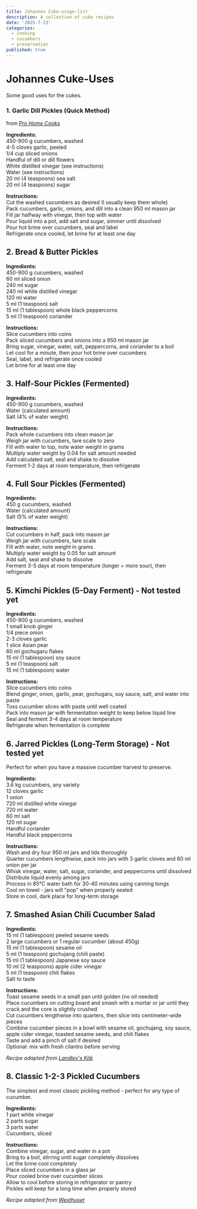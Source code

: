 ```yaml
---
title: Johannes Cuke-usage-list
description: A collection of cuke recipes
date: '2025-7-23'
categories:
  - cooking
  - cucumbers
  - preservation
published: true
---
```

# Johannes Cuke-Uses
Some good uses for the cukes.

### 1. Garlic Dill Pickles (Quick Method)
from *[Pro Home Cooks](https://lifebymikeg.com/blogs/all/beginners-guide-to-pickling-cucumbers)*

**Ingredients:**  
450-900 g cucumbers, washed  
4-5 cloves garlic, peeled  
1/4 cup sliced onions  
Handful of dill or dill flowers  
White distilled vinegar (see instructions)  
Water (see instructions)  
20 ml (4 teaspoons) sea salt  
20 ml (4 teaspoons) sugar

**Instructions:**  
Cut the washed cucumbers as desired (I usually keep them whole)  
Pack cucumbers, garlic, onions, and dill into a clean 950 ml mason jar  
Fill jar halfway with vinegar, then top with water  
Pour liquid into a pot, add salt and sugar, simmer until dissolved  
Pour hot brine over cucumbers, seal and label  
Refrigerate once cooled, let brine for at least one day

## 2. Bread & Butter Pickles
**Ingredients:**  
450-900 g cucumbers, washed  
60 ml sliced onion  
240 ml sugar  
240 ml white distilled vinegar  
120 ml water  
5 ml (1 teaspoon) salt  
15 ml (1 tablespoon) whole black peppercorns  
5 ml (1 teaspoon) coriander  

**Instructions:**  
Slice cucumbers into coins  
Pack sliced cucumbers and onions into a 950 ml mason jar  
Bring sugar, vinegar, water, salt, peppercorns, and coriander to a boil  
Let cool for a minute, then pour hot brine over cucumbers  
Seal, label, and refrigerate once cooled  
Let brine for at least one day  

## 3. Half-Sour Pickles (Fermented)
**Ingredients:**  
450-900 g cucumbers, washed  
Water (calculated amount)  
Salt (4% of water weight)  

**Instructions:**  
Pack whole cucumbers into clean mason jar  
Weigh jar with cucumbers, tare scale to zero  
Fill with water to top, note water weight in grams  
Multiply water weight by 0.04 for salt amount needed  
Add calculated salt, seal and shake to dissolve  
Ferment 1-2 days at room temperature, then refrigerate  

## 4. Full Sour Pickles (Fermented)
**Ingredients:**  
450 g cucumbers, washed  
Water (calculated amount)  
Salt (5% of water weight)  

**Instructions:**  
Cut cucumbers in half, pack into mason jar  
Weigh jar with cucumbers, tare scale  
Fill with water, note weight in grams  
Multiply water weight by 0.05 for salt amount  
Add salt, seal and shake to dissolve  
Ferment 3-5 days at room temperature (longer = more sour), then refrigerate  

## 5. Kimchi Pickles (5-Day Ferment) - Not tested yet
**Ingredients:**  
450-900 g cucumbers, washed  
1 small knob ginger  
1/4 piece onion  
2-3 cloves garlic  
1 slice Asian pear  
60 ml gochugaru flakes  
15 ml (1 tablespoon) soy sauce  
5 ml (1 teaspoon) salt  
15 ml (1 tablespoon) water  

**Instructions:**  
Slice cucumbers into coins  
Blend ginger, onion, garlic, pear, gochugaru, soy sauce, salt, and water into paste  
Toss cucumber slices with paste until well coated  
Pack into mason jar with fermentation weight to keep below liquid line  
Seal and ferment 3-4 days at room temperature  
Refrigerate when fermentation is complete  

## 6. Jarred Pickles (Long-Term Storage) - Not tested yet

Perfect for when you have a massive cucumber harvest to preserve.

**Ingredients:**  
3.6 kg cucumbers, any variety  
12 cloves garlic  
1 onion  
720 ml distilled white vinegar  
720 ml water  
60 ml salt  
120 ml sugar  
Handful coriander  
Handful black peppercorns  

**Instructions:**  
Wash and dry four 950 ml jars and lids thoroughly  
Quarter cucumbers lengthwise, pack into jars with 3 garlic cloves and 60 ml onion per jar  
Whisk vinegar, water, salt, sugar, coriander, and peppercorns until dissolved  
Distribute liquid evenly among jars  
Process in 85°C water bath for 30-40 minutes using canning tongs  
Cool on towel - jars will "pop" when properly sealed  
Store in cool, dark place for long-term storage  

## 7. Smashed Asian Chili Cucumber Salad

**Ingredients:**  
15 ml (1 tablespoon) peeled sesame seeds  
2 large cucumbers or 1 regular cucumber (about 450g)  
15 ml (1 tablespoon) sesame oil  
5 ml (1 teaspoon) gochujang (chili paste)  
15 ml (1 tablespoon) Japanese soy sauce  
10 ml (2 teaspoons) apple cider vinegar  
5 ml (1 teaspoon) chili flakes  
Salt to taste  

**Instructions:**  
Toast sesame seeds in a small pan until golden (no oil needed)  
Place cucumbers on cutting board and smash with a mortar or jar until they crack and the core is slightly crushed  
Cut cucumbers lengthwise into quarters, then slice into centimeter-wide pieces  
Combine cucumber pieces in a bowl with sesame oil, gochujang, soy sauce, apple cider vinegar, toasted sesame seeds, and chili flakes  
Taste and add a pinch of salt if desired  
Optional: mix with fresh cilantro before serving  

*Recipe adapted from [Landley's Kök](https://www.landleyskok.se/recept/smashad-asiatisk-gurksallad)*

## 8. Classic 1-2-3 Pickled Cucumbers

The simplest and most classic pickling method - perfect for any type of cucumber.

**Ingredients:**  
1 part white vinegar  
2 parts sugar  
3 parts water  
Cucumbers, sliced  

**Instructions:**  
Combine vinegar, sugar, and water in a pot  
Bring to a boil, stirring until sugar completely dissolves  
Let the brine cool completely  
Place sliced cucumbers in a glass jar  
Pour cooled brine over cucumber slices  
Allow to cool before storing in refrigerator or pantry  
Pickles will keep for a long time when properly stored  

*Recipe adapted from [Wexthuset](https://www.wexthuset.com/fakta-och-rad/inspiration-odling-och-tradgard/recept-med-egenodlade-vaxter/tips-pa-gurkrecept)*
